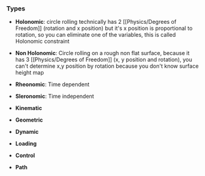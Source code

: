 ### Types
- **Holonomic**: circle rolling technically has 2 [[Physics/Degrees of Freedom]] (rotation and x position) but it's x position is proportional to rotation, so you can eliminate one of the variables, this is called Holonomic constraint
- **Non Holonomic**: Circle rolling on a rough non flat surface, because it has 3 [[Physics/Degrees of Freedom]] (x, y position and rotation), you can't determine x,y position by rotation because you don't know surface height map
- **Rheonomic**: Time dependent
- **Sleronomic**: Time independent

- **Kinematic**
- **Geometric**
- **Dynamic**
- **Loading**
- **Control**
- **Path**
